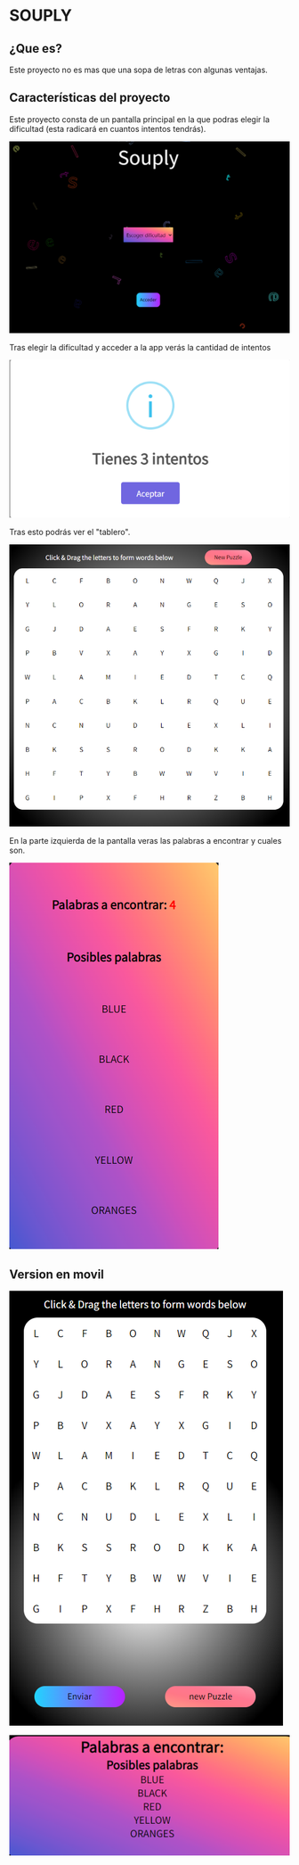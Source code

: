 # SOUPLY
## ¿Que es?
Este proyecto no es mas que una sopa de letras con algunas ventajas.
## Características del proyecto
Este proyecto consta de un pantalla principal en la que podras elegir la dificultad (esta radicará en cuantos intentos tendrás).

![dificultad](https://github.com/javmoreno-developer/souply/blob/main/imagenes%20readme/main.png)

Tras elegir la dificultad y acceder a la app verás la cantidad de intentos

![trys](https://github.com/javmoreno-developer/souply/blob/main/imagenes%20readme/trys.png)

Tras esto podrás ver el "tablero".

![main](https://github.com/javmoreno-developer/souply/blob/main/imagenes%20readme/sopa.png)

En la parte izquierda de la pantalla veras las palabras a encontrar y cuales son.

![encontrar](https://github.com/javmoreno-developer/souply/blob/main/imagenes%20readme/words.png)

## Version en movil

![dificultad](https://github.com/javmoreno-developer/souply/blob/main/imagenes%20readme/movil1.png)

![dificultad](https://github.com/javmoreno-developer/souply/blob/main/imagenes%20readme/movil2.png)
